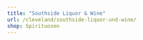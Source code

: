 ```yaml
---
title: "Southside Liquor & Wine"
url: /cleveland/southside-liquor-und-wine/
shop: Spirituosen
---
```

